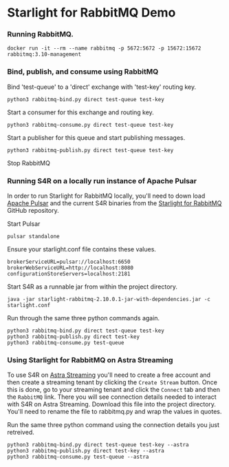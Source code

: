# Starlight for RabbitMQ Demo

### Running RabbitMQ.
```
docker run -it --rm --name rabbitmq -p 5672:5672 -p 15672:15672 rabbitmq:3.10-management
```

### Bind, publish, and consume using RabbitMQ
Bind 'test-queue' to a 'direct' exchange with 'test-key' routing key.

```
python3 rabbitmq-bind.py direct test-queue test-key
```
  
Start a consumer for this exchange and routing key.

```
python3 rabbitmq-consume.py direct test-queue test-key
```

Start a publisher for this queue and start publishing messages.
```
python3 rabbitmq-publish.py direct test-queue test-key
```

Stop RabbitMQ

### Running S4R on a locally run instance of Apache Pulsar
In order to run Starlight for RabbitMQ locally, you'll need to down load [Apache Pulsar](http://pulsar.apache.org) and the current S4R binaries from the [Starlight for RabbitMQ](https://github.com/datastax/starlight-for-rabbitmq/releases) GitHub repository.

Start Pulsar
```
pulsar standalone
```

Ensure your starlight.conf file contains these values.
```
brokerServiceURL=pulsar://localhost:6650
brokerWebServiceURL=http://localhost:8080
configurationStoreServers=localhost:2181
```

Start S4R as a runnable jar from within the project directory.
```
java -jar starlight-rabbitmq-2.10.0.1-jar-with-dependencies.jar -c starlight.conf
```

Run through the same three python commands again.
```
python3 rabbitmq-bind.py direct test-queue test-key
python3 rabbitmq-publish.py direct test-key
python3 rabbitmq-consume.py test-queue
```

### Using Starlight for RabbitMQ on Astra Streaming
To use S4R on [Astra Streaming](http://astra.datastax.com) you'll need to create a free account and then create a streaming tenant by clicking the `Create Stream` button.  Once this is done, go to your streaming tenant and click the `Connect` tab and then the `RabbitMQ` link.  There you will see connection details needed to interact with S4R on Astra Streaming.  Download this file into the project directory.  You'll need to rename the file to rabbitmq.py and wrap the values in quotes.

Run the same three python command using the connection details you just retreived.

```
python3 rabbitmq-bind.py direct test-queue test-key --astra
python3 rabbitmq-publish.py direct test-key --astra
python3 rabbitmq-consume.py test-queue --astra
```

